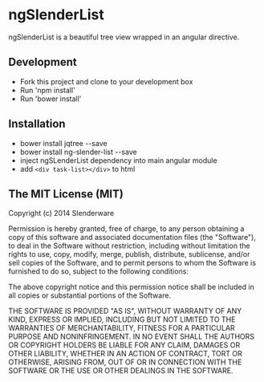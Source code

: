 ngSlenderList
=============

ngSlenderList is a beautiful tree view wrapped in an angular directive.

Development
-----------
* Fork this project and clone to your development box
* Run 'npm install'
* Run 'bower install'

Installation
------------
* bower install jqtree --save
* bower install ng-slender-list --save
* inject ngSLenderList dependency into main angular module
* add ```<div task-list></div>``` to html

The MIT License (MIT)
----------------------
Copyright (c) 2014 Slenderware

Permission is hereby granted, free of charge, to any person obtaining a copy
of this software and associated documentation files (the "Software"), to deal
in the Software without restriction, including without limitation the rights
to use, copy, modify, merge, publish, distribute, sublicense, and/or sell
copies of the Software, and to permit persons to whom the Software is
furnished to do so, subject to the following conditions:

The above copyright notice and this permission notice shall be included in all
copies or substantial portions of the Software.

THE SOFTWARE IS PROVIDED "AS IS", WITHOUT WARRANTY OF ANY KIND, EXPRESS OR
IMPLIED, INCLUDING BUT NOT LIMITED TO THE WARRANTIES OF MERCHANTABILITY,
FITNESS FOR A PARTICULAR PURPOSE AND NONINFRINGEMENT. IN NO EVENT SHALL THE
AUTHORS OR COPYRIGHT HOLDERS BE LIABLE FOR ANY CLAIM, DAMAGES OR OTHER
LIABILITY, WHETHER IN AN ACTION OF CONTRACT, TORT OR OTHERWISE, ARISING FROM,
OUT OF OR IN CONNECTION WITH THE SOFTWARE OR THE USE OR OTHER DEALINGS IN THE
SOFTWARE.
